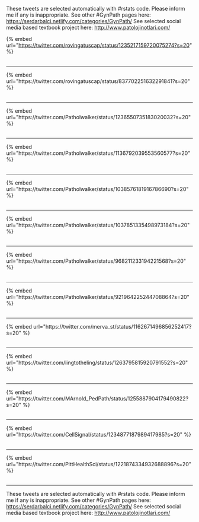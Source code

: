 

These tweets are selected automatically with #rstats code. Please inform me if any is inappropriate.
See other #GynPath pages here: https://serdarbalci.netlify.com/categories/GynPath/ 
See selected social media based textbook project here: http://www.patolojinotlari.com/

{% embed url="https://twitter.com/rovingatuscap/status/1235217159720075274?s=20" %}<br>
<br>
<hr>
{% embed url="https://twitter.com/rovingatuscap/status/837702251632291841?s=20" %}<br>
<br>
<hr>
{% embed url="https://twitter.com/Patholwalker/status/1236550735183020032?s=20" %}<br>
<br>
<hr>
{% embed url="https://twitter.com/Patholwalker/status/1136792039553560577?s=20" %}<br>
<br>
<hr>
{% embed url="https://twitter.com/Patholwalker/status/1038576181916786690?s=20" %}<br>
<br>
<hr>
{% embed url="https://twitter.com/Patholwalker/status/1037851335498973184?s=20" %}<br>
<br>
<hr>
{% embed url="https://twitter.com/Patholwalker/status/968211233194221568?s=20" %}<br>
<br>
<hr>
{% embed url="https://twitter.com/Patholwalker/status/921964225244708864?s=20" %}<br>
<br>
<hr>
{% embed url="https://twitter.com/merva_st/status/1162671496856252417?s=20" %}<br>
<br>
<hr>
{% embed url="https://twitter.com/lingtotheling/status/1263795815920791552?s=20" %}<br>
<br>
<hr>
{% embed url="https://twitter.com/MArnold_PedPath/status/1255887904179490822?s=20" %}<br>
<br>
<hr>
{% embed url="https://twitter.com/CellSignal/status/1234877187989417985?s=20" %}<br>
<br>
<hr>
{% embed url="https://twitter.com/PittHealthSci/status/1221874334932688896?s=20" %}<br>
<br>
<hr>


These tweets are selected automatically with #rstats code. Please inform me if any is inappropriate.
See other #GynPath pages here: https://serdarbalci.netlify.com/categories/GynPath/ 
See selected social media based textbook project here: http://www.patolojinotlari.com/
